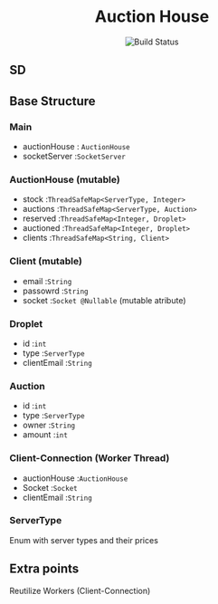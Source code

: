 <h1 align="center"> Auction House</h1>

<p align="center">
    <img src="https://travis-ci.com/herulume/SD.svg?token=aipGLrKNf4KH91HZ2mFw&branch=master" alt="Build Status">
</p>

## SD


## Base Structure

### Main
- auctionHouse : `AuctionHouse`
- socketServer :`SocketServer`

### AuctionHouse (mutable)
- stock     :`ThreadSafeMap<ServerType, Integer>`
- auctions  :`ThreadSafeMap<ServerType, Auction>`
- reserved  :`ThreadSafeMap<Integer, Droplet>`
- auctioned :`ThreadSafeMap<Integer, Droplet>`
- clients   :`ThreadSafeMap<String, Client>`

### Client (mutable)
- email    :`String`
- passowrd :`String`
- socket   :`Socket @Nullable` (mutable atribute)

### Droplet
- id          :`int`
- type        :`ServerType`
- clientEmail :`String`

### Auction
- id     :`int`
- type   :`ServerType`
- owner  :`String`
- amount :`int`

### Client-Connection (Worker Thread)
- auctionHouse :`AuctionHouse`
- Socket       :`Socket`
- clientEmail  :`String`

### ServerType
Enum with server types and their prices

## Extra points
Reutilize Workers (Client-Connection)
